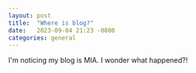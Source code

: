 ```yaml
---
layout: post
title:  "Where is blog?"
date:   2023-09-04 21:23 -0800
categories: general
---
```


I'm noticing my blog is MIA. I wonder what happened?!
